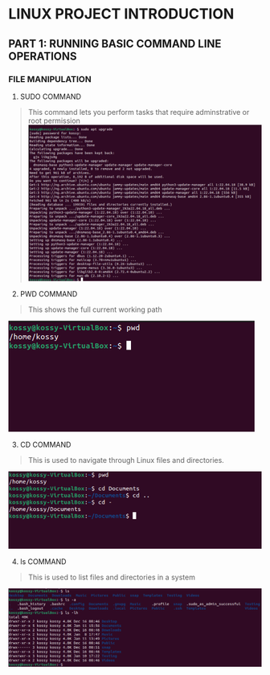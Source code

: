 #    LINUX PROJECT INTRODUCTION

## PART 1: RUNNING BASIC COMMAND LINE OPERATIONS

### FILE MANIPULATION
1) SUDO COMMAND 
> This command lets you perform tasks that require adminstrative or root permission
![](linux/sudo.png)

2) PWD COMMAND
> This shows the full current working path

![](linux/pwd.png) 

3) CD COMMAND
> This is used to navigate through Linux files and directories.

![](linux/cd.png)

4) ls COMMAND
> This is used to list files and directories in a system

![](linux/ls.png)


 

